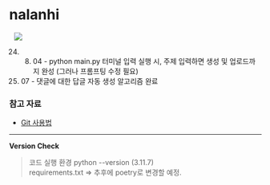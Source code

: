 # nalanhi

<a href="https://www.instagram.com/analyst_hyuk/">
    <img 
        src="http://img.shields.io/badge/-Instagram-white?style=flat&logo=Instagram&link=https://www.instagram.com/sesac.nalanhi/"
        style="height : auto; margin-left : 10px; margin-right : 10px;"/>
</a>



24. 08. 04 - python main.py 터미널 입력 실행 시, 주제 입력하면 생성 및 업로드까지 완성 (그러나 프롬프팅 수정 필요)
24. 07     - 댓글에 대한 답글 자동 생성 알고리즘 완료



### 참고 자료

- [Git 사용법](https://github.com/Jinujara/nalanhi/tree/main/git%20%EC%82%AC%EC%9A%A9%EB%B2%95)



---

**Version Check**

> 코드 실행 환경
> python --version (3.11.7)  
> requirements.txt => 추후에 poetry로 변경할 예정.

